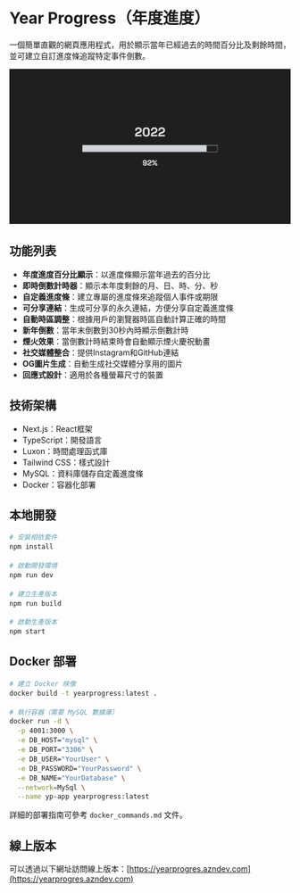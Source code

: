 # Year Progress（年度進度）

一個簡單直觀的網頁應用程式，用於顯示當年已經過去的時間百分比及剩餘時間，並可建立自訂進度條追蹤特定事件倒數。

![截圖](screenshot.png)

## 功能列表

- **年度進度百分比顯示**：以進度條顯示當年過去的百分比
- **即時倒數計時器**：顯示本年度剩餘的月、日、時、分、秒
- **自定義進度條**：建立專屬的進度條來追蹤個人事件或期限
- **可分享連結**：生成可分享的永久連結，方便分享自定義進度條
- **自動時區調整**：根據用戶的瀏覽器時區自動計算正確的時間
- **新年倒數**：當年末倒數到30秒內時顯示倒數計時
- **煙火效果**：當倒數計時結束時會自動顯示煙火慶祝動畫
- **社交媒體整合**：提供Instagram和GitHub連結
- **OG圖片生成**：自動生成社交媒體分享用的圖片
- **回應式設計**：適用於各種螢幕尺寸的裝置

## 技術架構

- Next.js：React框架
- TypeScript：開發語言
- Luxon：時間處理函式庫
- Tailwind CSS：樣式設計
- MySQL：資料庫儲存自定義進度條
- Docker：容器化部署

## 本地開發

```bash
# 安裝相依套件
npm install

# 啟動開發環境
npm run dev

# 建立生產版本
npm run build

# 啟動生產版本
npm start
```

## Docker 部署

```bash
# 建立 Docker 映像
docker build -t yearprogress:latest .

# 執行容器（需要 MySQL 數據庫）
docker run -d \
  -p 4001:3000 \
  -e DB_HOST="mysql" \
  -e DB_PORT="3306" \
  -e DB_USER="YourUser" \
  -e DB_PASSWORD="YourPassword" \
  -e DB_NAME="YourDatabase" \
  --network=MySql \
  --name yp-app yearprogress:latest
```

詳細的部署指南可參考 `docker_commands.md` 文件。

## 線上版本

可以透過以下網址訪問線上版本：[https://yearprogres.azndev.com](https://yearprogres.azndev.com)
